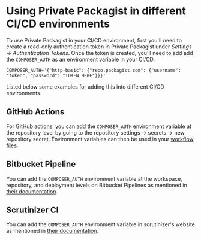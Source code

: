 # Using Private Packagist in different CI/CD environments

To use Private Packagist in your CI/CD environment, first you'll need to create a read-only authentication token in Private Packagist under *Settings -> Authentication Tokens*. Once the token is created, you'll need to add  add the `COMPOSER_AUTH` as an environment variable in your CI/CD.
```
COMPOSER_AUTH='{"http-basic": {"repo.packagist.com": {"username": "token", "password": "TOKEN_HERE"}}}'
```

Listed below some examples for adding this into different CI/CD environments.

## GitHub Actions

For GitHub actions, you can add the `COMPOSER_AUTH` environment variable at the repository level by going to the repository settings -> secrets -> new repository secret. Environment variables can then be used in your [workflow files](https://docs.github.com/en/actions/learn-github-actions/environment-variables#about-environment-variables).

## Bitbucket Pipeline

You can add the `COMPOSER_AUTH` environment variable at the workspace, repository, and deployment levels on Bitbucket Pipelines as mentioned in [their documentation](https://support.atlassian.com/bitbucket-cloud/docs/variables-and-secrets/).

## Scrutinizer CI

You can add the `COMPOSER_AUTH` environment variable in scrutinizer's website as mentioned in [their documentation](https://scrutinizer-ci.com/docs/build/environment-variables).
